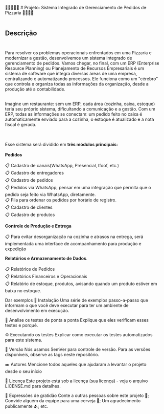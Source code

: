 🚀🚀🚀🚀🚀 # Projeto: Sistema Integrado de Gerenciamento de Pedidos de Pizzaria 🚀🚀🚀🚀
</br></br>
## Descrição</br></br>

Para resolver os problemas operacionais enfrentados em uma Pizzaria e modernizar a gestão, desenvolvemos um sistema integrado de gerenciamento de pedidos. 
Vamos chegar, no final, com um ERP (Enterprise Resource Planning) ou Planejamento de Recursos Empresariais é um sistema de software que integra diversas áreas de uma empresa, centralizando e automatizando processos. Ele funciona como um "cérebro" que controla e organiza todas as informações da organização, desde a produção até a contabilidade.</br></br>

Imagine um restaurante: sem um ERP, cada área (cozinha, caixa, estoque) teria seu próprio sistema, dificultando a comunicação e a gestão. Com um ERP, todas as informações se conectam: um pedido feito no caixa é automaticamente enviado para a cozinha, o estoque é atualizado e a nota fiscal é gerada.

</br></br>
Esse sistema será dividido em **três módulos principais:** 
</br>
</br>
**Pedidos** </br></br>
       📋 Cadastro de canais(WhatsApp, Presencial, Ifoof, etc.) </br>
       📋 Cadastro de entregadores </br>
       📋 Cadastro de pedidos </br> 
       📋 Pedidos via WhatsApp, pensar em uma integração que permita que o pedido seja feito via WhatsApp, diretamente. </br>
       📋 Fila para ordenar os pedidos por horário de registro. </br>
       📋 Cadastro de clientes </br>
       📋 Cadastro de produtos </br>
        
**Controle de Produção e Entrega**</br></br>
       📋 Para evitar desorganização na cozinha e atrasos na entrega, será implementada uma interface de acompanhamento para produção e expedição</br>

**Relatórios e Armazenamento de Dados.**</br></br>
       📋 Relatórios de Pedidos</br>
       📋 Relatórios Financeiros e Operacionais</br>
       📋 Relatório de estoque, produtos, avisando quando um produto estiver em baixa no estoque.</br>
        
Dar exemplos
🔧 Instalação
Uma série de exemplos passo-a-passo que informam o que você deve executar para ter um ambiente de desenvolvimento em execução.

🔩 Analise os testes de ponta a ponta
Explique que eles verificam esses testes e porquê.

⚙️ Executando os testes
Explicar como executar os testes automatizados para este sistema.

📌 Versão
Nós usamos SemVer para controle de versão. Para as versões disponíveis, observe as tags neste repositório.

✒️ Autores
Mencione todos aqueles que ajudaram a levantar o projeto desde o seu início


📄 Licença
Este projeto está sob a licença (sua licença) - veja o arquivo LICENSE.md para detalhes.

🎁 Expressões de gratidão
Conte a outras pessoas sobre este projeto 📢;
Convide alguém da equipe para uma cerveja 🍺;
Um agradecimento publicamente 🫂;
etc.
